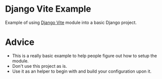 # Django Vite Example

Example of using [Django Vite](https://github.com/MrBin99/django-vite) module into a basic Django project.

# Advice

- This is a really basic example to help people figure out how to setup the module.
- Don't use this project as is.
- Use it as an helper to begin with and build your configuration upon it.
